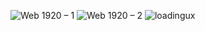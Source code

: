 ![Web 1920 – 1](https://user-images.githubusercontent.com/62325347/81177813-e2397600-8fc4-11ea-836a-718350a186c1.png)
![Web 1920 – 2](https://user-images.githubusercontent.com/62325347/81178246-8d4a2f80-8fc5-11ea-83a5-e28a04d07d70.png)
![loadingux](https://user-images.githubusercontent.com/62325347/81178304-a357f000-8fc5-11ea-8efd-8cd9973fd711.gif)
